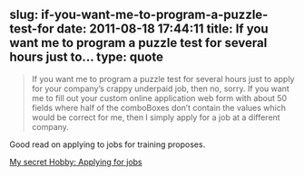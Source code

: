slug: if-you-want-me-to-program-a-puzzle-test-for
date: 2011-08-18 17:44:11
title: If you want me to program a puzzle test for several hours just to...
type: quote
---

> If you want me to program a puzzle test for several hours just to apply for your company’s crappy underpaid job, then no, sorry. If you want me to fill out your custom online application web form with about 50 fields where half of the comboBoxes don’t contain the values which would be correct for me, then I simply apply for a job at a different company.

Good read on applying to jobs for training proposes.

 [My secret Hobby: Applying for jobs](http://www.irrlicht3d.org/pivot/entry.php?id=1223)
